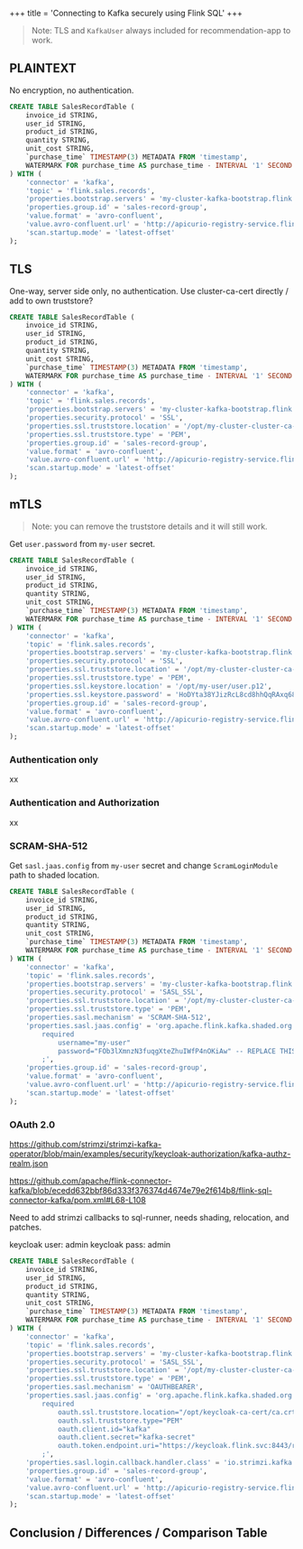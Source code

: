 +++
title = 'Connecting to Kafka securely using Flink SQL'
+++

> Note: TLS and `KafkaUser` always included for recommendation-app to work.

## PLAINTEXT

No encryption, no authentication.

```sql
CREATE TABLE SalesRecordTable ( 
    invoice_id STRING, 
    user_id STRING, 
    product_id STRING, 
    quantity STRING, 
    unit_cost STRING, 
    `purchase_time` TIMESTAMP(3) METADATA FROM 'timestamp', 
    WATERMARK FOR purchase_time AS purchase_time - INTERVAL '1' SECOND 
) WITH ( 
    'connector' = 'kafka',
    'topic' = 'flink.sales.records', 
    'properties.bootstrap.servers' = 'my-cluster-kafka-bootstrap.flink.svc:9092', 
    'properties.group.id' = 'sales-record-group', 
    'value.format' = 'avro-confluent', 
    'value.avro-confluent.url' = 'http://apicurio-registry-service.flink.svc:8080/apis/ccompat/v6', 
    'scan.startup.mode' = 'latest-offset'
); 
```

## TLS

One-way, server side only, no authentication. Use cluster-ca-cert directly / add to own truststore?

```sql
CREATE TABLE SalesRecordTable ( 
    invoice_id STRING, 
    user_id STRING, 
    product_id STRING, 
    quantity STRING, 
    unit_cost STRING, 
    `purchase_time` TIMESTAMP(3) METADATA FROM 'timestamp', 
    WATERMARK FOR purchase_time AS purchase_time - INTERVAL '1' SECOND 
) WITH ( 
    'connector' = 'kafka',
    'topic' = 'flink.sales.records',
    'properties.bootstrap.servers' = 'my-cluster-kafka-bootstrap.flink.svc:9093',
    'properties.security.protocol' = 'SSL',
    'properties.ssl.truststore.location' = '/opt/my-cluster-cluster-ca-cert/ca.crt',
    'properties.ssl.truststore.type' = 'PEM',
    'properties.group.id' = 'sales-record-group',
    'value.format' = 'avro-confluent',
    'value.avro-confluent.url' = 'http://apicurio-registry-service.flink.svc:8080/apis/ccompat/v6',
    'scan.startup.mode' = 'latest-offset'
);
```

## mTLS

> Note: you can remove the truststore details and it will still work.

Get `user.password` from `my-user` secret.

```sql
CREATE TABLE SalesRecordTable ( 
    invoice_id STRING, 
    user_id STRING, 
    product_id STRING, 
    quantity STRING, 
    unit_cost STRING, 
    `purchase_time` TIMESTAMP(3) METADATA FROM 'timestamp', 
    WATERMARK FOR purchase_time AS purchase_time - INTERVAL '1' SECOND 
) WITH ( 
    'connector' = 'kafka',
    'topic' = 'flink.sales.records',
    'properties.bootstrap.servers' = 'my-cluster-kafka-bootstrap.flink.svc:9094',
    'properties.security.protocol' = 'SSL',
    'properties.ssl.truststore.location' = '/opt/my-cluster-cluster-ca-cert/ca.crt',
    'properties.ssl.truststore.type' = 'PEM',
    'properties.ssl.keystore.location' = '/opt/my-user/user.p12',
    'properties.ssl.keystore.password' = 'HoDYta38YJizRcL8cd8hhQqRAxq68gKe', -- REPLACE THIS
    'properties.group.id' = 'sales-record-group',
    'value.format' = 'avro-confluent',
    'value.avro-confluent.url' = 'http://apicurio-registry-service.flink.svc:8080/apis/ccompat/v6',
    'scan.startup.mode' = 'latest-offset'
);
```

### Authentication only

xx

### Authentication and Authorization

xx

### SCRAM-SHA-512

Get `sasl.jaas.config` from `my-user` secret and change `ScramLoginModule` path to shaded location.

```sql
CREATE TABLE SalesRecordTable ( 
    invoice_id STRING, 
    user_id STRING, 
    product_id STRING, 
    quantity STRING, 
    unit_cost STRING, 
    `purchase_time` TIMESTAMP(3) METADATA FROM 'timestamp', 
    WATERMARK FOR purchase_time AS purchase_time - INTERVAL '1' SECOND 
) WITH ( 
    'connector' = 'kafka',
    'topic' = 'flink.sales.records',
    'properties.bootstrap.servers' = 'my-cluster-kafka-bootstrap.flink.svc:9094',
    'properties.security.protocol' = 'SASL_SSL',
    'properties.ssl.truststore.location' = '/opt/my-cluster-cluster-ca-cert/ca.crt',
    'properties.ssl.truststore.type' = 'PEM',
    'properties.sasl.mechanism' = 'SCRAM-SHA-512',
    'properties.sasl.jaas.config' = 'org.apache.flink.kafka.shaded.org.apache.kafka.common.security.scram.ScramLoginModule
        required
            username="my-user"
            password="FOb3lXmnzN3fuqgXteZhuIWfP4nOKiAw" -- REPLACE THIS
        ;',
    'properties.group.id' = 'sales-record-group',
    'value.format' = 'avro-confluent',
    'value.avro-confluent.url' = 'http://apicurio-registry-service.flink.svc:8080/apis/ccompat/v6',
    'scan.startup.mode' = 'latest-offset'
);
```

### OAuth 2.0

https://github.com/strimzi/strimzi-kafka-operator/blob/main/examples/security/keycloak-authorization/kafka-authz-realm.json

https://github.com/apache/flink-connector-kafka/blob/ecedd632bbf86d333f376374d4674e79e2f614b8/flink-sql-connector-kafka/pom.xml#L68-L108

Need to add strimzi callbacks to sql-runner, needs shading, relocation, and patches.

keycloak user: admin
keycloak pass: admin

```sql
CREATE TABLE SalesRecordTable (
    invoice_id STRING,
    user_id STRING,
    product_id STRING,
    quantity STRING,
    unit_cost STRING,
    `purchase_time` TIMESTAMP(3) METADATA FROM 'timestamp',
    WATERMARK FOR purchase_time AS purchase_time - INTERVAL '1' SECOND
) WITH ( 
    'connector' = 'kafka',
    'topic' = 'flink.sales.records',
    'properties.bootstrap.servers' = 'my-cluster-kafka-bootstrap.flink.svc:9094',
    'properties.security.protocol' = 'SASL_SSL',
    'properties.ssl.truststore.location' = '/opt/my-cluster-cluster-ca-cert/ca.crt',
    'properties.ssl.truststore.type' = 'PEM',
    'properties.sasl.mechanism' = 'OAUTHBEARER',
    'properties.sasl.jaas.config' = 'org.apache.flink.kafka.shaded.org.apache.kafka.common.security.oauthbearer.OAuthBearerLoginModule
        required
            oauth.ssl.truststore.location="/opt/keycloak-ca-cert/ca.crt"
            oauth.ssl.truststore.type="PEM"
            oauth.client.id="kafka"
            oauth.client.secret="kafka-secret"
            oauth.token.endpoint.uri="https://keycloak.flink.svc:8443/realms/kafka-authz/protocol/openid-connect/token"
        ;',
    'properties.sasl.login.callback.handler.class' = 'io.strimzi.kafka.oauth.client.JaasClientOauthLoginCallbackHandler',
    'properties.group.id' = 'sales-record-group',
    'value.format' = 'avro-confluent',
    'value.avro-confluent.url' = 'http://apicurio-registry-service.flink.svc:8080/apis/ccompat/v6',
    'scan.startup.mode' = 'latest-offset'
);
```

## Conclusion / Differences / Comparison Table

